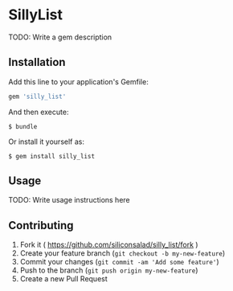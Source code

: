 # SillyList

TODO: Write a gem description

## Installation

Add this line to your application's Gemfile:

```ruby
gem 'silly_list'
```

And then execute:

    $ bundle

Or install it yourself as:

    $ gem install silly_list

## Usage

TODO: Write usage instructions here

## Contributing

1. Fork it ( https://github.com/siliconsalad/silly_list/fork )
2. Create your feature branch (`git checkout -b my-new-feature`)
3. Commit your changes (`git commit -am 'Add some feature'`)
4. Push to the branch (`git push origin my-new-feature`)
5. Create a new Pull Request
